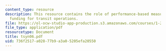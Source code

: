 ```yaml
---
content_type: resource
description: This resource contains the role of performance-based measures in allocating
  funding for transit operations.
file: https://ol-ocw-studio-app-production.s3.amazonaws.com/courses/1-259j-transit-management-fall-2006/736f2517a02877b9a3a05205efa20550_tsyn06.pdf
file_type: application/pdf
resourcetype: Document
title: tsyn06.pdf
uid: 736f2517-a028-77b9-a3a0-5205efa20550
---
```

